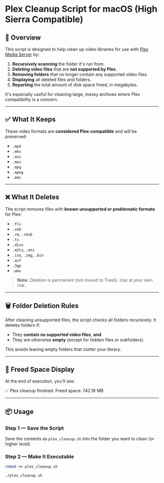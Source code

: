 # Plex Cleanup Script for macOS (High Sierra Compatible)

## 🧹 Overview

This script is designed to help clean up video libraries for use with [Plex Media Server](https://www.plex.tv/) by:

1. **Recursively scanning** the folder it's run from.
2. **Deleting video files** that are **not supported by Plex**.
3. **Removing folders** that no longer contain any supported video files.
4. **Displaying** all deleted files and folders.
5. **Reporting** the total amount of disk space freed, in megabytes.

It's especially useful for cleaning large, messy archives where Plex compatibility is a concern.

---

## ✅ What It Keeps

These video formats are **considered Plex-compatible** and will be preserved:

- `.mp4`
- `.mkv`
- `.avi`
- `.mov`
- `.mpg`
- `.mpeg`
- `.m4v`

---

## ❌ What It Deletes

The script removes files with **known unsupported or problematic formats** for Plex:

- `.flv`
- `.vob`
- `.rm`, `.rmvb`
- `.ts`
- `.divx`
- `.m2ts`, `.mts`
- `.iso`, `.img`, `.bin`
- `.asf`
- `.3gp`
- `.wmv`

> **Note:** Deletion is permanent (not moved to Trash). Use at your own risk.

---

## 🗑️ Folder Deletion Rules

After cleaning unsupported files, the script checks all folders recursively. It deletes folders if:

- They **contain no supported video files**, **and**
- They are otherwise **empty** (except for hidden files or subfolders).

This avoids leaving empty folders that clutter your library.

---

## 💾 Freed Space Display

At the end of execution, you'll see:

✅ Plex cleanup finished. Freed space: 742.18 MB

---

## 📦 Usage

### Step 1 — Save the Script

Save the contents as `plex_cleanup.sh` into the folder you want to clean (or higher level).

### Step 2 — Make It Executable

```bash
chmod +x plex_cleanup.sh

./plex_cleanup.sh
